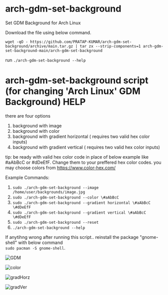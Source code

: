 # arch-gdm-set-background
Set GDM Background for Arch Linux

Download the file using below command.

````
wget -qO - https://github.com/PRATAP-KUMAR/arch-gdm-set-background/archive/main.tar.gz | tar zx --strip-components=1 arch-gdm-set-background-main/arch-gdm-set-background
````

run `./arch-gdm-set-background --help`

# arch-gdm-set-background script (for changing 'Arch Linux' GDM Background) HELP

there are four options
1. background with image
2. background with color
3. background with gradient horizontal ( requires two valid hex color inputs)
4. background with gradient vertical ( requires two valid hex color inputs)

tip: be ready with valid hex color code in place of below example like #aAbBcC or #dDeEfF. Change them to your preffered hex color codes.
you may choose colors from https://www.color-hex.com/

Example Commands:

1. `sudo ./arch-gdm-set-background --image /home/user/backgrounds/image.jpg`
2. `sudo ./arch-gdm-set-background --color \#aAbBcC`
3. `sudo ./arch-gdm-set-background --gradient horizontal \#aAbBcC \#dDeEfF`
4. `sudo ./arch-gdm-set-background --gradient vertical \#aAbBcC \#dDeEfF`
5. `sudo ./arch-gdm-set-background --reset`
6. `./arch-gdm-set-background --help`

If anytihng wrong after running this script.. reinstall the package "gnome-shell" with below command  
`sudo pacman -S gnome-shell`.


![GDM](https://user-images.githubusercontent.com/40719899/144896392-75e0c65f-c174-47df-936b-0b3eb79bc9c9.png)

![color](https://user-images.githubusercontent.com/40719899/144896795-df4a63f2-4080-45f1-a05f-82efe5c0d084.png)

![gradHorz](https://user-images.githubusercontent.com/40719899/144897100-c0cd995d-2ad9-48b5-b06f-fb9baac12312.png)

![gradVer](https://user-images.githubusercontent.com/40719899/144897742-7262068f-6ee1-4b02-942d-b3f65a8edd95.png)



